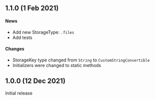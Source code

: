 ## 1.1.0 (1 Feb 2021)
#### News
- Add new StorageType: `.files`
- Add tests
#### Changes
- StorageKey type changed from `String` to `CustomStringConvertible`
- Initializers were changed to static methods

## 1.0.0 (12 Dec 2021)
Initial release
